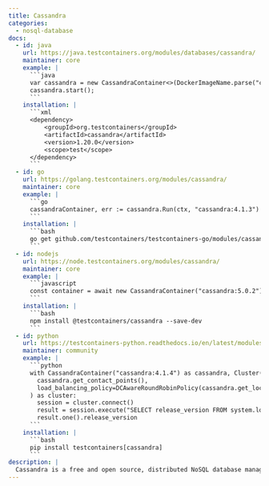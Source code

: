 ```yaml
---
title: Cassandra
categories:
  - nosql-database
docs:
  - id: java
    url: https://java.testcontainers.org/modules/databases/cassandra/
    maintainer: core
    example: |
      ```java
      var cassandra = new CassandraContainer<>(DockerImageName.parse("cassandra:3.11.2"));
      cassandra.start();
      ```
    installation: |
      ```xml
      <dependency>
          <groupId>org.testcontainers</groupId>
          <artifactId>cassandra</artifactId>
          <version>1.20.0</version>
          <scope>test</scope>
      </dependency>
      ```
  - id: go
    url: https://golang.testcontainers.org/modules/cassandra/
    maintainer: core
    example: |
      ```go
      cassandraContainer, err := cassandra.Run(ctx, "cassandra:4.1.3")
      ```
    installation: |
      ```bash
      go get github.com/testcontainers/testcontainers-go/modules/cassandra
      ```
  - id: nodejs
    url: https://node.testcontainers.org/modules/cassandra/
    maintainer: core
    example: |
      ```javascript
      const container = await new CassandraContainer("cassandra:5.0.2").start();
      ```
    installation: |
      ```bash
      npm install @testcontainers/cassandra --save-dev
      ```
  - id: python
    url: https://testcontainers-python.readthedocs.io/en/latest/modules/cassandra/README.html
    maintainer: community
    example: |
      ```python
      with CassandraContainer("cassandra:4.1.4") as cassandra, Cluster(
        cassandra.get_contact_points(),
        load_balancing_policy=DCAwareRoundRobinPolicy(cassandra.get_local_datacenter()),
      ) as cluster:
        session = cluster.connect()
        result = session.execute("SELECT release_version FROM system.local;")
        result.one().release_version
      ```
    installation: |
      ```bash
      pip install testcontainers[cassandra]
      ```
description: |
  Cassandra is a free and open source, distributed NoSQL database management system. It is designed to handle large amounts of data across many commodity servers, providing high availability with no single point of failure.
---
```

